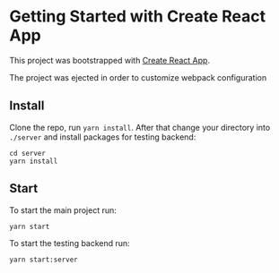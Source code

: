 # Getting Started with Create React App

This project was bootstrapped with [Create React App](https://github.com/facebook/create-react-app).

The project was ejected in order to customize webpack configuration

## Install

Clone the repo, run `yarn install`.
After that change your directory into `./server` and install packages for testing backend:

    cd server
    yarn install

## Start

To start the main project run:

    yarn start

To start the testing backend run:

    yarn start:server
